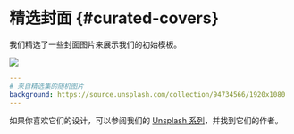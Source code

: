 # 精选封面 {#curated-covers}

我们精选了一些封面图片来展示我们的初始模板。

![](/screenshots/covers.png)

```yaml
---
# 来自精选集的随机图片
background: https://source.unsplash.com/collection/94734566/1920x1080
---
```

如果你喜欢它们的设计，可以参阅我们的 [Unsplash 系列](https://unsplash.com/collections/94734566/slidev)，并找到它们的作者。
